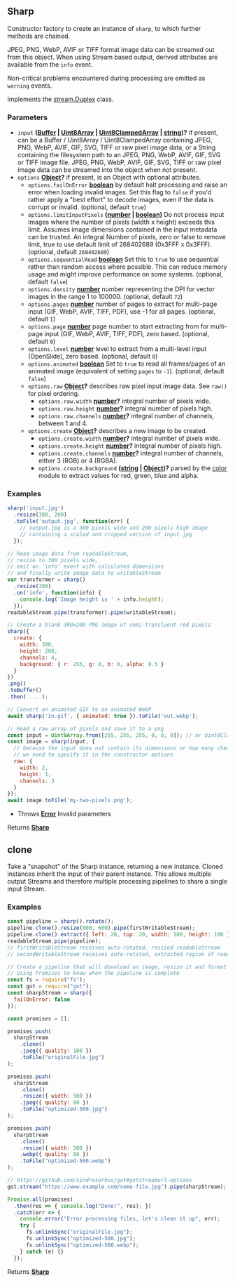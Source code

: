 <!-- Generated by documentation.js. Update this documentation by updating the source code. -->

## Sharp

Constructor factory to create an instance of `sharp`, to which further methods are chained.

JPEG, PNG, WebP, AVIF or TIFF format image data can be streamed out from this object.
When using Stream based output, derived attributes are available from the `info` event.

Non-critical problems encountered during processing are emitted as `warning` events.

Implements the [stream.Duplex][1] class.

### Parameters

-   `input` **([Buffer][2] \| [Uint8Array][3] \| [Uint8ClampedArray][4] \| [string][5])?** if present, can be
     a Buffer / Uint8Array / Uint8ClampedArray containing JPEG, PNG, WebP, AVIF, GIF, SVG, TIFF or raw pixel image data, or
     a String containing the filesystem path to an JPEG, PNG, WebP, AVIF, GIF, SVG or TIFF image file.
     JPEG, PNG, WebP, AVIF, GIF, SVG, TIFF or raw pixel image data can be streamed into the object when not present.
-   `options` **[Object][6]?** if present, is an Object with optional attributes.
    -   `options.failOnError` **[boolean][7]** by default halt processing and raise an error when loading invalid images.
         Set this flag to `false` if you'd rather apply a "best effort" to decode images, even if the data is corrupt or invalid. (optional, default `true`)
    -   `options.limitInputPixels` **([number][8] \| [boolean][7])** Do not process input images where the number of pixels
         (width x height) exceeds this limit. Assumes image dimensions contained in the input metadata can be trusted.
         An integral Number of pixels, zero or false to remove limit, true to use default limit of 268402689 (0x3FFF x 0x3FFF). (optional, default `268402689`)
    -   `options.sequentialRead` **[boolean][7]** Set this to `true` to use sequential rather than random access where possible.
         This can reduce memory usage and might improve performance on some systems. (optional, default `false`)
    -   `options.density` **[number][8]** number representing the DPI for vector images in the range 1 to 100000. (optional, default `72`)
    -   `options.pages` **[number][8]** number of pages to extract for multi-page input (GIF, WebP, AVIF, TIFF, PDF), use -1 for all pages. (optional, default `1`)
    -   `options.page` **[number][8]** page number to start extracting from for multi-page input (GIF, WebP, AVIF, TIFF, PDF), zero based. (optional, default `0`)
    -   `options.level` **[number][8]** level to extract from a multi-level input (OpenSlide), zero based. (optional, default `0`)
    -   `options.animated` **[boolean][7]** Set to `true` to read all frames/pages of an animated image (equivalent of setting `pages` to `-1`). (optional, default `false`)
    -   `options.raw` **[Object][6]?** describes raw pixel input image data. See `raw()` for pixel ordering.
        -   `options.raw.width` **[number][8]?** integral number of pixels wide.
        -   `options.raw.height` **[number][8]?** integral number of pixels high.
        -   `options.raw.channels` **[number][8]?** integral number of channels, between 1 and 4.
    -   `options.create` **[Object][6]?** describes a new image to be created.
        -   `options.create.width` **[number][8]?** integral number of pixels wide.
        -   `options.create.height` **[number][8]?** integral number of pixels high.
        -   `options.create.channels` **[number][8]?** integral number of channels, either 3 (RGB) or 4 (RGBA).
        -   `options.create.background` **([string][5] \| [Object][6])?** parsed by the [color][9] module to extract values for red, green, blue and alpha.

### Examples

```javascript
sharp('input.jpg')
  .resize(300, 200)
  .toFile('output.jpg', function(err) {
    // output.jpg is a 300 pixels wide and 200 pixels high image
    // containing a scaled and cropped version of input.jpg
  });
```

```javascript
// Read image data from readableStream,
// resize to 300 pixels wide,
// emit an 'info' event with calculated dimensions
// and finally write image data to writableStream
var transformer = sharp()
  .resize(300)
  .on('info', function(info) {
    console.log('Image height is ' + info.height);
  });
readableStream.pipe(transformer).pipe(writableStream);
```

```javascript
// Create a blank 300x200 PNG image of semi-transluent red pixels
sharp({
  create: {
    width: 300,
    height: 200,
    channels: 4,
    background: { r: 255, g: 0, b: 0, alpha: 0.5 }
  }
})
.png()
.toBuffer()
.then( ... );
```

```javascript
// Convert an animated GIF to an animated WebP
await sharp('in.gif', { animated: true }).toFile('out.webp');
```

```javascript
// Read a raw array of pixels and save it to a png
const input = Uint8Array.from([255, 255, 255, 0, 0, 0]); // or Uint8ClampedArray
const image = sharp(input, {
  // because the input does not contain its dimensions or how many channels it has
  // we need to specify it in the constructor options
  raw: {
    width: 2,
    height: 1,
    channels: 3
  }
});
await image.toFile('my-two-pixels.png');
```

-   Throws **[Error][10]** Invalid parameters

Returns **[Sharp][11]** 

## clone

Take a "snapshot" of the Sharp instance, returning a new instance.
Cloned instances inherit the input of their parent instance.
This allows multiple output Streams and therefore multiple processing pipelines to share a single input Stream.

### Examples

```javascript
const pipeline = sharp().rotate();
pipeline.clone().resize(800, 600).pipe(firstWritableStream);
pipeline.clone().extract({ left: 20, top: 20, width: 100, height: 100 }).pipe(secondWritableStream);
readableStream.pipe(pipeline);
// firstWritableStream receives auto-rotated, resized readableStream
// secondWritableStream receives auto-rotated, extracted region of readableStream
```

```javascript
// Create a pipeline that will download an image, resize it and format it to different files
// Using Promises to know when the pipeline is complete
const fs = require("fs");
const got = require("got");
const sharpStream = sharp({
  failOnError: false
});

const promises = [];

promises.push(
  sharpStream
    .clone()
    .jpeg({ quality: 100 })
    .toFile("originalFile.jpg")
);

promises.push(
  sharpStream
    .clone()
    .resize({ width: 500 })
    .jpeg({ quality: 80 })
    .toFile("optimized-500.jpg")
);

promises.push(
  sharpStream
    .clone()
    .resize({ width: 500 })
    .webp({ quality: 80 })
    .toFile("optimized-500.webp")
);

// https://github.com/sindresorhus/got#gotstreamurl-options
got.stream("https://www.example.com/some-file.jpg").pipe(sharpStream);

Promise.all(promises)
  .then(res => { console.log("Done!", res); })
  .catch(err => {
    console.error("Error processing files, let's clean it up", err);
    try {
      fs.unlinkSync("originalFile.jpg");
      fs.unlinkSync("optimized-500.jpg");
      fs.unlinkSync("optimized-500.webp");
    } catch (e) {}
  });
```

Returns **[Sharp][11]** 

[1]: http://nodejs.org/api/stream.html#stream_class_stream_duplex

[2]: https://nodejs.org/api/buffer.html

[3]: https://developer.mozilla.org/docs/Web/JavaScript/Reference/Global_Objects/Uint8Array

[4]: https://developer.mozilla.org/docs/Web/JavaScript/Reference/Global_Objects/Uint8ClampedArray

[5]: https://developer.mozilla.org/docs/Web/JavaScript/Reference/Global_Objects/String

[6]: https://developer.mozilla.org/docs/Web/JavaScript/Reference/Global_Objects/Object

[7]: https://developer.mozilla.org/docs/Web/JavaScript/Reference/Global_Objects/Boolean

[8]: https://developer.mozilla.org/docs/Web/JavaScript/Reference/Global_Objects/Number

[9]: https://www.npmjs.org/package/color

[10]: https://developer.mozilla.org/docs/Web/JavaScript/Reference/Global_Objects/Error

[11]: #sharp
